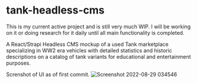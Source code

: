 # tank-headless-cms

This is my current active project and is still very much WIP. I will be working on it or doing research for it daily until all main functionality is completed.

A React/Strapi Headless CMS mockup of a used Tank marketplace specializing in WW2 era vehicles with detailed statistics and historic descriptions on a catalog of tank variants for educational and entertainment purposes.

Screnshot of UI as of first commit.
![Screenshot 2022-08-29 034546](https://user-images.githubusercontent.com/43594857/187184414-3fc19407-79a4-4cdc-ac12-fea4f4831dda.jpg)
